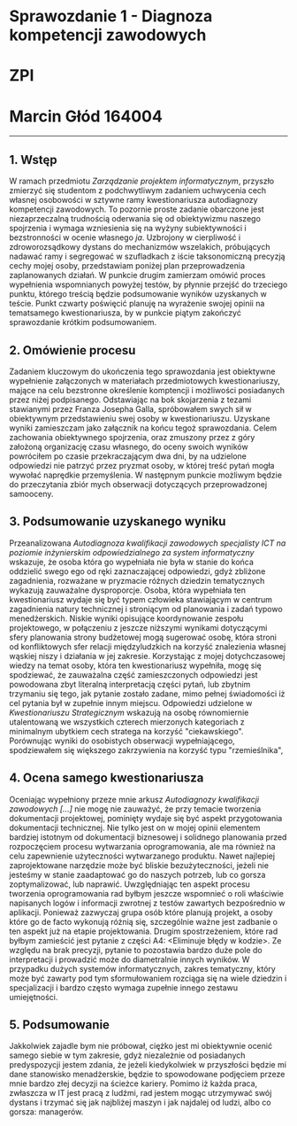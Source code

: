 # Sprawozdanie 1 - Diagnoza kompetencji zawodowych
# ZPI
# Marcin Głód 164004

---

## 1. Wstęp
W ramach przedmiotu _Zarządzanie projektem informatycznym_, przyszło zmierzyć się studentom z podchwytliwym zadaniem uchwycenia cech własnej osobowości w sztywne ramy kwestionariusza autodiagnozy kompetencji zawodowych. To pozornie proste zadanie obarczone jest niezaprzeczalną trudnością oderwania się od obiektywizmu naszego spojrzenia i wymaga wzniesienia się na wyżyny subiektywności i bezstronności w ocenie własnego *ja*.
Uzbrojony w cierpliwość i zdroworozsądkowy dystans do mechanizmów wszelakich, próbujących nadawać ramy i segregować w szufladkach z iście taksonomiczną precyzją cechy mojej osoby, przedstawiam poniżej plan przeprowadzenia zaplanowanych działań.
W punkcie drugim zamierzam omówić proces wypełnienia wspomnianych powyżej testów, by płynnie przejść do trzeciego punktu, którego treścią będzie podsumowanie wyników uzyskanych w teście. Punkt czwarty poświęcić planuję na wyrażenie swojej opinii na tematsamego kwestionariusza, by w punkcie piątym zakończyć sprawozdanie krótkim podsumowaniem.

## 2. Omówienie procesu

Zadaniem kluczowym do ukończenia tego sprawozdania jest obiektywne wypełnienie załączonych w materiałach przedmiotowych kwestionariuszy, mające na celu bezstronne określenie komptencji i możliwości posiadanych przez niżej podpisanego. Odstawiając na bok skojarzenia z tezami stawianymi przez Franza Josepha Galla, spróbowałem swych sił w obiektywnym przedstawieniu swej osoby w kwestionariuszu. Uzyskane wyniki zamieszczam jako załącznik na końcu tegoż sprawozdania.
Celem zachowania obiektywnego spojrzenia, oraz zmuszony przez z góry założoną organizację czasu własnego, do oceny swoich wyników powróciłem po czasie przekraczającym dwa dni, by na udzielone odpowiedzi nie patrzyć przez pryzmat osoby, w której treść pytań mogła wywołać naprędkie przemyślenia. W następnym punkcie możliwym będzie do przeczytania zbiór mych obserwacji dotyczących przeprowadzonej samooceny.

## 3. Podsumowanie uzyskanego wyniku

Przeanalizowana _Autodiagnoza kwalifikacji zawodowych specjalisty ICT na poziomie inżynierskim odpowiedzialnego za system informatyczny_ wskazuje, że osoba która go wypełniała nie była w stanie do końca oddzielić swego ego od ręki zaznaczającej odpowiedzi, gdyż zbliżone zagadnienia, rozważane w pryzmacie różnych dziedzin tematycznych wykazują zauważalne dysproporcje. Osoba, która wypełniała ten kwestionariusz wydaje się być typem człowieka stawiającym w centrum zagadnienia natury technicznej i stroniącym od planowania i zadań typowo menedżerskich. Niskie wyniki opisujące koordynowanie zespołu projektowego, w połączeniu z jeszcze niższymi wynikami dotyczącymi sfery planowania strony budżetowej mogą sugerować osobę, która stroni od konfliktowych sfer relacji międzyludzkich na korzyść znalezienia własnej wąskiej niszy i działania w jej zakresie. 
Korzystając z mojej dotychczasowej wiedzy na temat osoby, która ten kwestionariusz wypełniła, mogę się spodziewać, że zauważalna część zamieszczonych odpowiedzi jest powodowana zbyt literalną interpretacją części pytań, lub zbytnim trzymaniu się tego, jak pytanie zostało zadane, mimo pełnej świadomości iż cel pytania był w zupełnie innym miejscu.
Odpowiedzi udzielone w _Kwestionariuszu Strategicznym_ wskazują na osobę równomiernie utalentowaną we wszystkich czterech mierzonych kategoriach z minimalnym ubytkiem cech stratega na korzyść "ciekawskiego". Porównując wyniki do osobistych obserwacji wypełniającego, spodziewałem się większego zakrzywienia na korzyść typu "rzemieślnika", 

## 4. Ocena samego kwestionariusza

Oceniając wypełniony przeze mnie arkusz _Autodiagnozy kwalifikacji zawodowych [...]_ nie mogę nie zauważyć, że przy temacie tworzenia dokumentacji projektowej, pominięty wydaje się być aspekt przygotowania dokumentacji technicznej. Nie tylko jest on w mojej opinii elementem bardziej istotnym od dokumentacji biznesowej i solidnego planowania przed rozpoczęciem procesu wytwarzania oprogramowania, ale ma również na celu zapewnienie użyteczności wytwarzanego produktu. Nawet najlepiej zaprojektowane narzędzie może być bliskie bezużyteczności, jeżeli nie jesteśmy w stanie zaadaptować go do naszych potrzeb, lub co gorsza zoptymalizować, lub naprawić. Uwzględniając ten aspekt procesu tworzenia oprogramowania rad byłbym jeszcze wspomnieć o roli właściwie napisanych logów i informacji zwrotnej z testów zawartych bezpośrednio w aplikacji. Ponieważ zazwyczaj grupa osób które planują projekt, a osoby które go de facto wykonują różnią się, szczególnie ważne jest zadbanie o ten aspekt już na etapie projektowania.
Drugim spostrzeżeniem, które rad byłbym zamieścić jest pytanie z części A4: <Eliminuje błędy w kodzie>. Ze względu na brak precyzji, pytanie to pozostawia bardzo duże pole do interpretacji i prowadzić może do diametralnie innych wyników. W przypadku dużych systemów informatycznych, zakres tematyczny, który może być zawarty pod tym sformułowaniem rozciąga się na wiele dziedzin i specjalizacji i bardzo często wymaga zupełnie innego zestawu umiejętności.

## 5. Podsumowanie

Jakkolwiek zajadle bym nie próbował, ciężko jest mi obiektywnie ocenić samego siebie w tym zakresie, gdyż niezależnie od posiadanych predyspozycji jestem zdania, że jeżeli kiedykolwiek w przyszłości będzie mi dane stanowisko menadżerskie, będzie to spowodowane podjęciem przeze mnie bardzo złej decyzji na ścieżce kariery. Pomimo iż każda praca, zwłaszcza w IT jest pracą z ludźmi, rad jestem mogąc utrzymywać swój dystans i trzymać się jak najbliżej maszyn i jak najdalej od ludzi, albo co gorsza: managerów.

